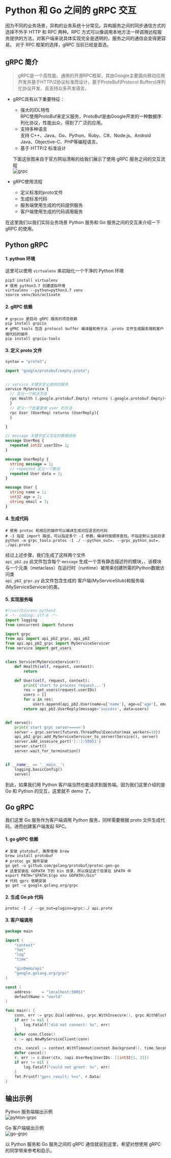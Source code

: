 # Python 和 Go 之间的 gRPC 交互

因为不同的业务场景，异构的业务系统十分常见。异构服务之间的同步通信方式的选择不外乎 HTTP 和 RPC 两种。RPC 方式可以像调用本地方法一样调用远程服务提供的方法，对客户端来说具体实现完全是透明的，服务之间的通信会变得更容易。
对于 RPC 框架的选择，gRPC 当前已经是首选。

## gRPC 简介  
>gRPC是一个高性能、通用的开源RPC框架，其由Google主要面向移动应用开发并基于HTTP/2协议标准而设计，基于ProtoBuf(Protocol Buffers)序列化协议开发，且支持众多开发语言。

* gRPC具有以下重要特征：

    * 强大的IDL特性  
    RPC使用ProtoBuf来定义服务，ProtoBuf是由Google开发的一种数据序列化协议，性能出众，得到了广泛的应用。
    * 支持多种语言  
    支持 C++、Java、Go、Python、Ruby、C#、Node.js、Android Java、Objective-C、PHP等编程语言。
    * 基于 HTTP/2 标准设计  

    下面这张图来自于官方网站清晰的给我们展示了使用 gRPC 服务之间的交互流程  
    ![grpc](https://pics.lxkaka.wang/gRPC.png)

* gRPC使用流程
    * 定义标准的proto文件
    * 生成标准代码
    * 服务端使用生成的代码提供服务
    * 客户端使用生成的代码调用服务

在这里我们以我们实际业务场景 Python 服务和 Go 服务之间的交互来介绍一下 gRPC 的使用。

## Python gRPC
#### 1. python 环境
这里可以使用 `virtualenv` 来初始化一个干净的 Python 环境
```
pip3 install virtualenv
# 使用 python3.7 创建虚拟环境
virtualenv --python=python3.7 venv
source venv/bin/activate
``` 
#### 2. gRPC 依赖
```
# grpcio 是启动 gRPC 服务的项目依赖
pip install grpcio
# gPRC tools 包含 protocol buffer 编译器和用于从 .proto 文件生成服务端和客户端代码的插件
pip install grpcio-tools
```
#### 3. 定义 proto 文件
```proto
syntax = "proto3";

import "google/protobuf/empty.proto";


// service 关键字定义提供的服务
service MyService {
  // 定义一个探活方法
  rpc Health (.google.protobuf.Empty) returns (.google.protobuf.Empty){
  }
  // 定义一个批量查询 user 的方法
  rpc User (UserReq) returns (UserReply){
  }

}

// message 关键字定义交互的数据结构
message UserReq {
  repeated int32 userIDs= 1;
}

message UserReply {
  string message = 1;
  // repeated 定义一个数组
  repeated User data = 2;
}

message User {
  string name = 1;
  int32 age = 2;
  string email = 3;
}
```
#### 4. 生成代码
```
# 使用 protoc 和相应的插件可以编译生成对应语言的代码
# -I 指定 import 路径，可以指定多个 -I 参数，编译时按顺序查找，不指定默认当前目录
python -m grpc_tools.protoc -I ./ --python_out=. --grpc_python_out=. ./api.proto
```
经过上述步骤，我们生成了这样两个文件   
`api_pb2.py` 此文件包含每个 `message` 生成一个含有静态描述符的模块，，该模块与一个元类（metaclass）在运行时（runtime）被用来创建所需的Python数据访问类  
`api_pb2_grpc.py` 此文件包含生成的 客户端(MyServiceStub)和服务端  (MyServiceServicer)的类。

#### 5. 实现服务端
```python
#!/usr/bin/env python3
# -*- coding: utf-8 -*-
import logging
from concurrent import futures

import grpc
from api import api_pb2_grpc, api_pb2
from api.api_pb2_grpc import MyServiceServicer
from service import get_users


class Service(MyServiceServicer):
    def Health(self, request, context):
        return

    def User(self, request, context):
        print('start to process request...')
        res = get_users(request.userIDs)
        users = []
        for u in res:
            users.append(api_pb2.User(name=u['name'], age=u['age'], email=u['email']))
        return api_pb2.UserReply(message='success', data=users)


def serve():
    print('start grpc server====>')
    server = grpc.server(futures.ThreadPoolExecutor(max_workers=10))
    api_pb2_grpc.add_MyServiceServicer_to_server(Service(), server)
    server.add_insecure_port('[::]:50051')
    server.start()
    server.wait_for_termination()


if __name__ == '__main__':
    logging.basicConfig()
    serve()
```
到此，如果我们用 Python 客户端当然也能请求到服务端。因为我们这里介绍的是 Go 和 Python 的交互，这里就不 demo 了。

## Go gRPC 
我们这里 Go 服务作为客户端调用 Python 服务，同样需要根据 proto 文件生成代码，进而创建客户端发起 RPC。
#### 1. go gRPC 依赖
```
# 安装 ptotobuf, 推荐使用 brew
brew install protobuf
# protoc go 插件安装
go get -u github.com/golang/protobuf/protoc-gen-go
# 这里安装在 GOPATH 下的 bin 目录，所以保证这个目录在 $PATH 中
export PATH="$PATH:$(go env GOPATH)/bin"
# 代码 gprc 依赖安装
go get -u google.golang.org/grpc
```

#### 2. 生成 Go pb 代码
`protoc -I ./ --go_out=plugins=grpc:./ api.proto` 

#### 3. 客户端调用
```go
package main

import (
	"context"
	"fmt"
	"log"
	"time"

	"ginDemo/api"
	"google.golang.org/grpc"
)

const (
	address     = "localhost:50051"
	defaultName = "world"
)

func main() {
	conn, err := grpc.Dial(address, grpc.WithInsecure(), grpc.WithBlock())
	if err != nil {
		log.Fatalf("did not connect: %v", err)
	}
	defer conn.Close()
	c := api.NewMyServiceClient(conn)

	ctx, cancel := context.WithTimeout(context.Background(), time.Second)
	defer cancel()
	r, err := c.User(ctx, &api.UserReq{UserIDs: []int32{1, 2}})
	if err != nil {
		log.Fatalf("could not greet: %v", err)
	}
	fmt.Printf("gprc result: %+v", r.Data)
}
```
## 输出示例  
  Python 服务端输出示例      
  ![pyhton-grpc](https://pics.lxkaka.wang/python-grpc.png)

  Go 客户端输出示例    
  ![go-grpc](https://pics.lxkaka.wang/go-grpc.png)

以 Python 服务和 Go 服务之间的 gRPC 通信就说到这里，希望对想使用 gRPC 的同学带来参考和启示。

